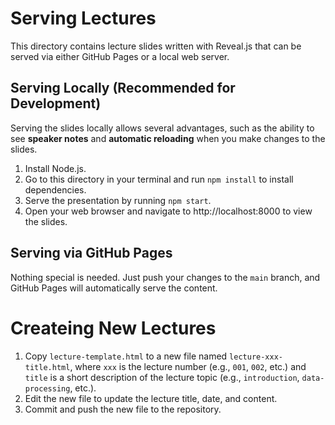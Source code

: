 # Serving Lectures

This directory contains lecture slides written with Reveal.js that can be served via either GitHub Pages or a local web server.

## Serving Locally (Recommended for Development)

Serving the slides locally allows several advantages, such as the ability to see **speaker notes** and **automatic reloading** when you make changes to the slides.

1. Install Node.js.
1. Go to this directory in your terminal and run `npm install` to install dependencies.
1. Serve the presentation by running `npm start`.
1. Open your web browser and navigate to http://localhost:8000 to view the slides.

## Serving via GitHub Pages

Nothing special is needed. Just push your changes to the `main` branch, and GitHub Pages will automatically serve the content.

# Createing New Lectures

1. Copy `lecture-template.html` to a new file named `lecture-xxx-title.html`, where `xxx` is the lecture number (e.g., `001`, `002`, etc.) and `title` is a short description of the lecture topic (e.g., `introduction`, `data-processing`, etc.).
1. Edit the new file to update the lecture title, date, and content.
1. Commit and push the new file to the repository.
